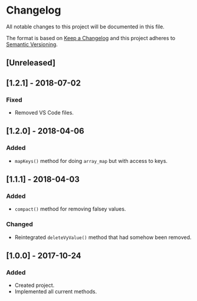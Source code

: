 # Changelog

All notable changes to this project will be documented in this file.

The format is based on [Keep a Changelog](http://keepachangelog.com/en/1.0.0/)
and this project adheres to [Semantic Versioning](http://semver.org/spec/v2.0.0.html).

## [Unreleased]

## [1.2.1] - 2018-07-02

### Fixed

- Removed VS Code files.

## [1.2.0] - 2018-04-06

### Added

- `mapKeys()` method for doing `array_map` but with access to keys.

## [1.1.1] - 2018-04-03

### Added

- `compact()` method for removing falsey values.

### Changed 

- Reintegrated `deleteVyValue()` method that had somehow been removed.

## [1.0.0] - 2017-10-24

### Added

- Created project.
- Implemented all current methods.